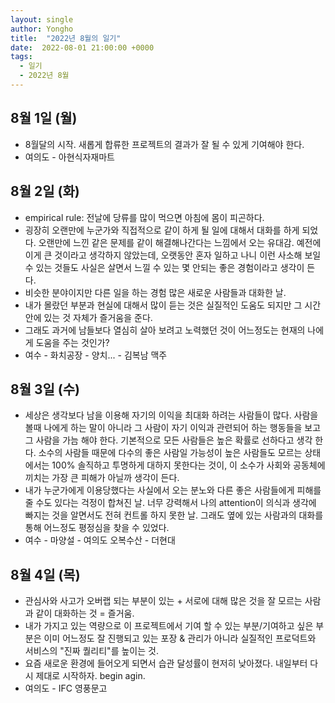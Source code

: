 ```yaml
---
layout: single
author: Yongho
title:  "2022년 8월의 일기"
date:  2022-08-01 21:00:00 +0000
tags:
  - 일기
  - 2022년 8월
---
```


## 8월 1일 (월)
- 8월달의 시작. 새롭게 합류한 프로젝트의 결과가 잘 될 수 있게 기여해야 한다.      
- 여의도 - 아현식자재마트

## 8월 2일 (화)
- empirical rule: 전날에 당류를 많이 먹으면 아침에 몸이 피곤하다. 
- 굉장히 오랜만에 누군가와 직접적으로 같이 하게 될 일에 대해서 대화를 하게 되었다. 오랜만에 느낀 같은 문제를 같이 해결해나간다는 느낌에서 오는 유대감. 예전에 이게 큰 것이라고 생각하지 않았는데, 오랫동안 혼자 일하고 나니 이런 사소해 보일 수 있는 것들도 사실은 살면서 느낄 수 있는 몇 안되는 좋은 경험이라고 생각이 든다.    
- 비슷한 분야이지만 다른 일을 하는 경험 많은 새로운 사람들과 대화한 날.
- 내가 몰랐던 부분과 현실에 대해서 많이 듣는 것은 실질적인 도움도 되지만 그 시간안에 있는 것 자체가 즐거움을 준다.
- 그래도 과거에 남들보다 열심히 살아 보려고 노력했던 것이 어느정도는 현재의 나에게 도움을 주는 것인가?      
- 여수 - 화치공장 - 양치... - 김복남 맥주

## 8월 3일 (수)
- 세상은 생각보다 남을 이용해 자기의 이익을 최대화 하려는 사람들이 많다. 사람을 볼때 나에게 하는 말이 아니라 그 사람이 자기 이익과 관련되어 하는 행동들을 보고 그 사람을 가늠 해야 한다. 기본적으로 모든 사람들은 높은 확률로 선하다고 생각 한다. 소수의 사람들 때문에 다수의 좋은 사람일 가능성이 높은 사람들도 모르는 상태에서는 100% 솔직하고 투명하게 대하지 못한다는 것이, 이 소수가 사회와 공동체에 끼치는 가장 큰 피해가 아닐까 생각이 든다. 
- 내가 누군가에게 이용당했다는 사실에서 오는 분노와 다른 좋은 사람들에게 피해를 줄 수도 있다는 걱정이 합쳐진 날. 너무 강력해서 나의 attention이 의식과 생각에 빠지는 것을 알면서도 전혀 컨트롤 하지 못한 날. 그래도 옆에 있는 사람과의 대화를 통해 어느정도 평정심을 찾을 수 있었다. 
- 여수 - 마양설 - 여의도 오복수산 - 더현대 

## 8월 4일 (목)
- 관심사와 사고가 오버랩 되는 부분이 있는 + 서로에 대해 많은 것을 잘 모르는 사람과 같이 대화하는 것 = 즐거움. 
- 내가 가지고 있는 역량으로 이 프로젝트에서 기여 할 수 있는 부분/기여하고 싶은 부분은 이미 어느정도 잘 진행되고 있는 포장 & 관리가 아니라 실질적인 프로덕트와 서비스의 "진짜 퀄리티"를 높이는 것.    
- 요즘 새로운 환경에 들어오게 되면서 습관 달성률이 현저히 낮아졌다. 내일부터 다시 제대로 시작하자. begin agin. 
- 여의도 - IFC 영풍문고  
